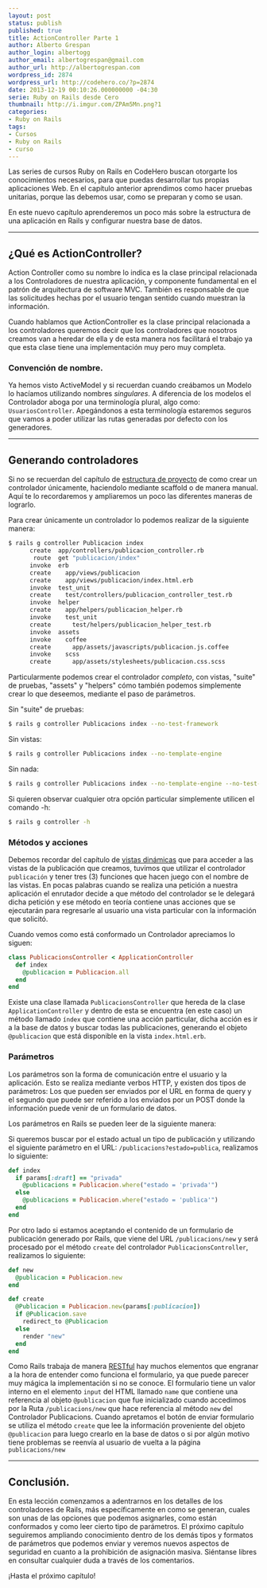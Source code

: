 ```yaml
---
layout: post
status: publish
published: true
title: ActionController Parte 1
author: Alberto Grespan
author_login: albertogg
author_email: albertogrespan@gmail.com
author_url: http://albertogrespan.com
wordpress_id: 2874
wordpress_url: http://codehero.co/?p=2874
date: 2013-12-19 00:10:26.000000000 -04:30
serie: Ruby on Rails desde Cero
thumbnail: http://i.imgur.com/ZPAm5Mn.png?1
categories:
- Ruby on Rails
tags:
- Cursos
- Ruby on Rails
- curso
---
```

<p>Las series de cursos Ruby on Rails en CodeHero buscan otorgarte los conocimientos necesarios, para que puedas desarrollar tus propias aplicaciones Web. En el capítulo anterior aprendimos como hacer pruebas unitarias, porque las debemos usar, como se preparan y como se usan.</p>

<p>En este nuevo capítulo aprenderemos un poco más sobre la estructura de una aplicación en Rails y configurar nuestra base de datos.</p>

<hr />

<h2>¿Qué es ActionController?</h2>

<p>Action Controller como su nombre lo indica es la clase principal relacionada a los Controladores de nuestra aplicación, y componente fundamental en el patrón de arquitectura de software MVC. También es responsable de que las solicitudes hechas por el usuario tengan sentido cuando muestran la información.</p>

<p>Cuando hablamos que ActionController es la clase principal relacionada a los controladores queremos decir que los controladores que nosotros creamos van a heredar de ella y de esta manera nos facilitará el trabajo ya que esta clase tiene una implementación muy pero muy completa.</p>

<h3>Convención de nombre.</h3>

<p>Ya hemos visto ActiveModel y si recuerdan cuando creábamos un Modelo lo hacíamos utilizando nombres <em>singulares</em>. A diferencia de los modelos el Controlador aboga por una terminología plural, algo como: <code>UsuariosController</code>. Apegándonos a esta terminología estaremos seguros que vamos a poder utilizar las rutas generadas por defecto con los generadores.</p>

<hr />

<h2>Generando controladores</h2>

<p>Si no se recuerdan del capítulo de <a href="http://codehero.co/ruby-on-rails-desde-cero-estructura-del-proyecto/">estructura de proyecto</a> de como crear un controlador únicamente, haciendolo mediante scaffold o de manera manual. Aquí te lo recordaremos y ampliaremos un poco las diferentes maneras de lograrlo.</p>

<p>Para crear únicamente un controlador lo podemos realizar de la siguiente manera:</p>

```sh
$ rails g controller Publicacion index
      create  app/controllers/publicacion_controller.rb
       route  get "publicacion/index"
      invoke  erb
      create    app/views/publicacion
      create    app/views/publicacion/index.html.erb
      invoke  test_unit
      create    test/controllers/publicacion_controller_test.rb
      invoke  helper
      create    app/helpers/publicacion_helper.rb
      invoke    test_unit
      create      test/helpers/publicacion_helper_test.rb
      invoke  assets
      invoke    coffee
      create      app/assets/javascripts/publicacion.js.coffee
      invoke    scss
      create      app/assets/stylesheets/publicacion.css.scss
```

<p>Particularmente podemos crear el controlador <em>completo</em>, con vistas, "suite" de pruebas, "assets" y "helpers" cómo también podemos simplemente crear lo que deseemos, mediante el paso de parámetros.</p>

<p>Sin "suite" de pruebas:</p>

```sh
$ rails g controller Publicacions index --no-test-framework
```

<p>Sin vistas:</p>

```sh
$ rails g controller Publicacions index --no-template-engine
```

<p>Sin nada:</p>

```sh
$ rails g controller Publicacions index --no-template-engine --no-test-framework --no-assets --no-helper
```

<p>Si quieren observar cualquier otra opción particular simplemente utilicen el comando -h:</p>

```sh
$ rails g controller -h
```

<h3>Métodos y acciones</h3>

<p>Debemos recordar del capítulo de <a href="http://codehero.co/ruby-on-rails-desde-cero-vistas-dinamicas/">vistas dinámicas</a> que para acceder a las vistas de la publicación que creamos, tuvimos que utilizar el controlador <code>publicación</code> y tener tres (3) funciones que hacen juego con el nombre de las vistas. En pocas palabras cuando se realiza una petición a nuestra aplicación el enrutador decide a que método del controlador se le delegará dicha petición y ese método en teoría contiene unas acciones que se ejecutarán para regresarle al usuario una vista particular con la información que solicitó.</p>

<p>Cuando vemos como está conformado un Controlador apreciamos lo siguen:</p>

```ruby
class PublicacionsController < ApplicationController
  def index
    @publicacion = Publicacion.all
  end
end
```

<p>Existe una clase llamada <code>PublicacionsController</code> que hereda de la clase <code>ApplicationController</code> y dentro de esta se encuentra (en este caso) un método llamado <code>índex</code> que contiene una acción particular, dicha acción es ir a la base de datos y buscar todas las publicaciones, generando el objeto <code>@publicacion</code> que está disponible en la vista <code>index.html.erb</code>.</p>

<h3>Parámetros</h3>

<p>Los parámetros son la forma de comunicación entre el usuario y la aplicación. Esto se realiza mediante verbos HTTP, y existen dos tipos de parámetros: Los que pueden ser enviados por el URL en forma de query y el segundo que puede ser referido a los enviados por un POST donde la información puede venir de un formulario de datos.</p>

<p>Los parámetros en Rails se pueden leer de la siguiente manera:</p>

<p>Si queremos buscar por el estado actual un tipo de publicación y utilizando el siguiente parámetro en el URL: <code>/publicacions?estado=publica</code>, realizamos lo siguiente:</p>

```ruby
def index
  if params[:draft] == "privada"
    @publicacions = Publicacion.where("estado = 'privada'")
  else
    @publicacions = Publicacion.where("estado = 'publica'")
  end
end
```

<p>Por otro lado si estamos aceptando el contenido de un formulario de publicación generado por Rails, que viene del URL <code>/publicacions/new</code> y será procesado por el método <code>create</code> del controlador <code>PublicacionsController</code>, realizamos lo siguiente:</p>

```ruby
def new
  @publicacion = Publicacion.new
end

def create
  @Publicacion = Publicacion.new(params[:publicacion])
  if @Publicacion.save
    redirect_to @Publicacion
  else
    render "new"
  end
end
```

<p>Como Rails trabaja de manera <a href="http://es.wikipedia.org/wiki/Representational_State_Transfer">RESTful</a> hay muchos elementos que engranar a la hora de entender como funciona el formulario, ya que puede parecer muy mágica la implementación si no se conoce. El formulario tiene un valor interno en el elemento <code>input</code> del HTML llamado <code>name</code> que contiene una referencia al objeto <code>@publicacion</code> que fue inicializado cuando accedimos por la Ruta <code>/publicacions/new</code> que hace referencia al método <code>new</code> del Controlador Publicacions. Cuando apretamos el botón de enviar formulario se utiliza el método <code>create</code> que lee la información proveniente del objeto <code>@publicacion</code> para luego crearlo en la base de datos o si por algún motivo tiene problemas se reenvía al usuario de vuelta a la página <code>publicacions/new</code></p>

<hr />

<h2>Conclusión.</h2>

<p>En esta lección comenzamos a adentrarnos en los detalles de los controladores de Rails, más específicamente en como se generan, cuales son unas de las opciones que podemos asignarles, como están conformados y como leer cierto tipo de parámetros. El próximo capítulo seguiremos ampliando conocimiento dentro de los demás tipos y formatos de parámetros que podemos enviar y veremos nuevos aspectos de seguridad en cuanto a la prohibición de asignación masiva. Siéntanse libres en consultar cualquier duda a través de los comentarios.</p>

<p>¡Hasta el próximo capítulo!</p>
